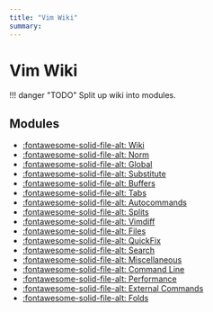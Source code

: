 ```yaml
---
title: "Vim Wiki"
summary:
---
```


Vim Wiki
===

!!! danger "TODO"
    Split up wiki into modules.

Modules
---

- [:fontawesome-solid-file-alt: Wiki](wiki.md)
- [:fontawesome-solid-file-alt: Norm](01-norm.md)
- [:fontawesome-solid-file-alt: Global](02-global.md)
- [:fontawesome-solid-file-alt: Substitute](03-substitute.md)
- [:fontawesome-solid-file-alt: Buffers](04-buffers.md)
- [:fontawesome-solid-file-alt: Tabs](05-tabs.md)
- [:fontawesome-solid-file-alt: Autocommands](06-autocommands.md)
- [:fontawesome-solid-file-alt: Splits](07-splits.md)
- [:fontawesome-solid-file-alt: Vimdiff](08-vimdiff.md)
- [:fontawesome-solid-file-alt: Files](09-files.md)
- [:fontawesome-solid-file-alt: QuickFix](10-quickfix.md)
- [:fontawesome-solid-file-alt: Search](11-search.md)
- [:fontawesome-solid-file-alt: Miscellaneous](12-miscellaneous.md)
- [:fontawesome-solid-file-alt: Command Line](13-command-line.md)
- [:fontawesome-solid-file-alt: Performance](14-performance.md)
- [:fontawesome-solid-file-alt: External Commands](15-external-commands.md)
- [:fontawesome-solid-file-alt: Folds](16-folds.md)
